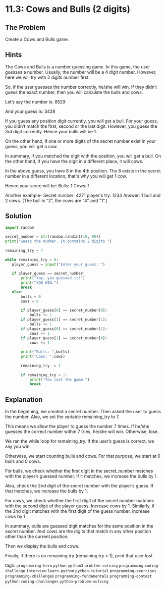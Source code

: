 # 11.3: Cows and Bulls (2 digits)

## The Problem
Create a Cows and Bulls game.

## Hints
The Cows and Bulls is a number guessing game. In this game, the user guesses a number. Usually, the number will be a 4 digit number. However, here we will try with 2 digits number first.

So, if the user guesses the number correctly, he/she will win. If they didn’t guess the exact number, then you will calculate the bulls and cows. 

Let’s say the number is: 8529

And your guess is: 3428

If you guess any position digit currently, you will get a bull. For your guess, you didn’t match the first, second or the last digit. However, you guess the 3rd digit correctly. Hence your bulls will be 1.

On the other hand, if one or more digits of the secret number exist in your guess, you will get a cow. 

In summary, if you matched the digit with the position, you will get a bull. On the other hand, if you have the digit in a different place, it will cows. 

In the above guess, you have 8 in the 4th position. The 8 exists in the secret number in a different location, that's why you will get 1 cow. 

Hence your score will be: 
Bulls: 1
Cows: 1
 

Another example-
Secret number: 4271 
player's try: 1234
Answer: 1 bull and 2 cows. (The bull is "2", the cows are "4" and "1".)


## Solution
```python
import random
 
secret_number = str(random.randint(10, 99))
print("Guess the number. It contains 2 digits.")
 
remaining_try = 7
 
while remaining_try > 0:
   player_guess = input("Enter your guess: ")
   
   if player_guess == secret_number:
       print("Yay, you guessed it!")
       print("YOU WIN.")
       break
   else:
       bulls = 0
       cows = 0
      
       if player_guess[0] == secret_number[0]:
           bulls += 1
       if player_guess[1] == secret_number[1]:
           bulls += 1
       if player_guess[0] == secret_number[1]:
           cows += 1
       if player_guess[1] == secret_number[0]:
           cows += 1
 
       print("Bulls: ",bulls)
       print("Cows: ",cows)
 
       remaining_try -= 1
 
       if remaining_try < 1:
           print("You lost the game.")
           break
```
 
## Explanation
In the beginning, we created a secret number. Then asked the user to guess the number. Also, we set the variable remaining_try to 7. 

This means we allow the player to guess the number 7 times. If he/she guesses the correct number within 7 tries, he/she will win. Otherwise, lose.

We ran the while loop for remaining_try. If the user’s guess is correct, we say you win.

Otherwise, we start counting bulls and cows. For that purpose, we start at 0 bulls and 0 cows. 

For bulls, we check whether the first digit in the secret_number matches with the player’s guessed number. If it matches, we increase the bulls by 1. 

Also, check the 2nd digit of the secret number with the player’s guess. If that matches, we increase the bulls by 1. 

For cows, we check whether the first digit of the secret number matches with the second digit of the player guess. Increase cows by 1. Similarly, if the 2nd digit matches with the first digit of the guess number, increase cows by 1. 

In summary, bulls are guessed digit matches for the same position in the secret number. And cows are the digits that match in any other position other than the current position. 

Then we display the bulls and cows. 

Finally, if there is no remaining try (remaining try < 1), print that user lost.






tags:  `programming-hero`  `python`  `python3`  `problem-solving`  `programming`  `coding-challenge`  `interview`  `learn-python`  `python-tutorial`  `programming-exercises`  `programming-challenges`  `programming-fundamentals`  `programming-contest`  `python-coding-challenges`  `python-problem-solving`